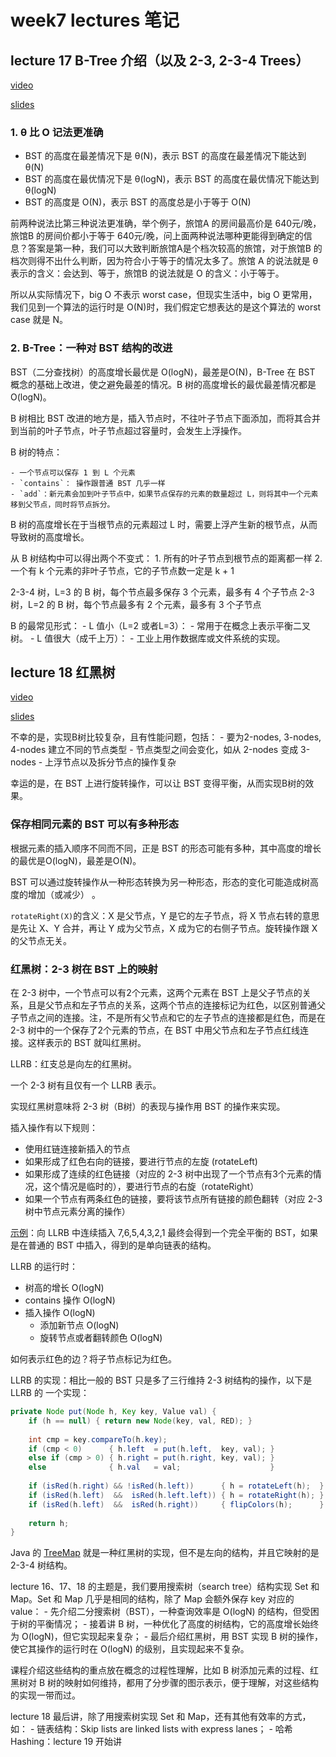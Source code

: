 # week7 lectures 笔记

## lecture 17 B-Tree 介绍（以及 2-3, 2-3-4 Trees）

[video](https://www.youtube.com/watch?v=0SCtnf84QrI&list=PL8FaHk7qbOD41EHkD7CgQuRw1jpH_Fv7-&index=4)

[slides](https://docs.google.com/presentation/d/1mNAtzfc7Mna1rpVzoTcrn9p8ejWIh72QBuEqOJwQzbk)

### 1. θ 比 O 记法更准确

- BST 的高度在最差情况下是 θ(N)，表示 BST 的高度在最差情况下能达到 θ(N)
- BST 的高度在最优情况下是 θ(logN)，表示 BST 的高度在最优情况下能达到 θ(logN)
- BST 的高度是 O(N)，表示 BST 的高度总是小于等于 O(N)

前两种说法比第三种说法更准确，举个例子，旅馆A 的房间最高价是 640元/晚，旅馆B 的房间价都小于等于 640元/晚，问上面两种说法哪种更能得到确定的信息？答案是第一种，我们可以大致判断旅馆A是个档次较高的旅馆，对于旅馆B 的档次则得不出什么判断，因为符合小于等于的情况太多了。旅馆 A 的说法就是 θ 表示的含义：会达到、等于，旅馆B 的说法就是 O 的含义：小于等于。

所以从实际情况下，big O 不表示 worst case，但现实生活中，big O 更常用，我们见到一个算法的运行时是 O(N)时，我们假定它想表达的是这个算法的 worst case 就是 N。

### 2. B-Tree：一种对 BST 结构的改进

BST（二分查找树）的高度增长最优是 O(logN)，最差是O(N)，B-Tree 在 BST 概念的基础上改进，使之避免最差的情况。B 树的高度增长的最优最差情况都是 O(logN)。

B 树相比 BST 改进的地方是，插入节点时，不往叶子节点下面添加，而将其合并到当前的叶子节点，叶子节点超过容量时，会发生上浮操作。

B 树的特点：

    - 一个节点可以保存 1 到 L 个元素
    - `contains`： 操作跟普通 BST 几乎一样
    - `add`：新元素会加到叶子节点中，如果节点保存的元素的数量超过 L，则将其中一个元素移到父节点，同时将节点拆分。

B 树的高度增长在于当根节点的元素超过 L 时，需要上浮产生新的根节点，从而导致树的高度增长。

从 B 树结构中可以得出两个不变式：
    1. 所有的叶子节点到根节点的距离都一样
    2. 一个有 k 个元素的非叶子节点，它的子节点数一定是 k + 1

2-3-4 树，L=3 的 B 树，每个节点最多保存 3 个元素，最多有 4 个子节点
2-3 树，L=2 的 B 树，每个节点最多有 2 个元素，最多有 3 个子节点

B 的最常见形式：
    - L 值小（L=2 或者L=3）：
        - 常用于在概念上表示平衡二叉树。
    - L 值很大（成千上万）：
        - 工业上用作数据库或文件系统的实现。

## lecture 18 红黑树

[video](https://www.youtube.com/watch?v=kkd8d0QhiQ0&list=PL8FaHk7qbOD6aKgTz2W-foDiTeBEaBoS3&index=3)

[slides](https://docs.google.com/presentation/d/1GP_5y1hpfF7SfUz4rfwcP7uXIYZ4cNRREFyz6IDfWhg/edit?usp=sharing)

不幸的是，实现B树比较复杂，且有性能问题，包括：
    - 要为2-nodes, 3-nodes, 4-nodes 建立不同的节点类型
    - 节点类型之间会变化，如从 2-nodes 变成 3-nodes
    - 上浮节点以及拆分节点的操作复杂

幸运的是，在 BST 上进行旋转操作，可以让 BST 变得平衡，从而实现B树的效果。

### 保存相同元素的 BST 可以有多种形态

根据元素的插入顺序不同而不同，正是 BST 的形态可能有多种，其中高度的增长的最优是O(logN)，最差是O(N)。

BST 可以通过旋转操作从一种形态转换为另一种形态，形态的变化可能造成树高度的增加（或减少） 。

`rotateRight(X)`的含义：X 是父节点，Y 是它的左子节点，将 X 节点右转的意思是先让 X、Y 合并，再让 Y 成为父节点，X 成为它的右侧子节点。旋转操作跟 X 的父节点无关。

### 红黑树：2-3 树在 BST 上的映射

在 2-3 树中，一个节点可以有2个元素，这两个元素在 BST 上是父子节点的关系，且是父节点和左子节点的关系，这两个节点的连接标记为红色，以区别普通父子节点之间的连接。注，不是所有父节点和它的左子节点的连接都是红色，而是在 2-3 树中的一个保存了2个元素的节点，在 BST 中用父节点和左子节点红线连接。这样表示的 BST 就叫红黑树。

LLRB：红支总是向左的红黑树。

一个 2-3 树有且仅有一个 LLRB 表示。

实现红黑树意味将 2-3 树（B树）的表现与操作用 BST 的操作来实现。

插入操作有以下规则：

- 使用红链连接新插入的节点
- 如果形成了红色右向的链接，要进行节点的左旋 (rotateLeft)
- 如果形成了连续的红色链接（对应的 2-3 树中出现了一个节点有3个元素的情况，这个情况是临时的），要进行节点的右旋（rotateRight）
- 如果一个节点有两条红色的链接，要将该节点所有链接的颜色翻转（对应 2-3 树中节点元素分离的操作）

[示例](https://docs.google.com/presentation/d/1jgOgvx8tyu_LQ5Y21k4wYLffwp84putW8iD7_EerQmI/edit#slide=id.g463de7561_042)：向 LLRB 中连续插入 7,6,5,4,3,2,1 最终会得到一个完全平衡的 BST，如果是在普通的 BST 中插入，得到的是单向链表的结构。

LLRB 的运行时：
- 树高的增长 O(logN)
- contains 操作 O(logN)
- 插入操作 O(logN)
    - 添加新节点 O(logN)
    - 旋转节点或者翻转颜色 O(logN)

如何表示红色的边？将子节点标记为红色。

LLRB 的实现：相比一般的 BST 只是多了三行维持 2-3 树结构的操作，以下是 LLRB 的 一个实现：

```java
private Node put(Node h, Key key, Value val) {
	if (h == null) { return new Node(key, val, RED); }
 
	int cmp = key.compareTo(h.key);
    if (cmp < 0)      { h.left  = put(h.left,  key, val); }
    else if (cmp > 0) { h.right = put(h.right, key, val); }
    else              { h.val   = val;                    }
 
	if (isRed(h.right) && !isRed(h.left))      { h = rotateLeft(h);  }
	if (isRed(h.left)  &&  isRed(h.left.left)) { h = rotateRight(h); }
	if (isRed(h.left)  &&  isRed(h.right))     { flipColors(h);      } 
 
	return h;
}
```

Java 的 [TreeMap](https://github.com/AdoptOpenJDK/openjdk-jdk11/blob/999dbd4192d0f819cb5224f26e9e7fa75ca6f289/src/java.base/share/classes/java/util/TreeMap.java) 就是一种红黑树的实现，但不是左向的结构，并且它映射的是 2-3-4 树结构。

lecture 16、17、18 的主题是，我们要用搜索树（search tree）结构实现 Set 和 Map。Set 和 Map 几乎是相同的结构，除了 Map 会额外保存 key 对应的 value：
    - 先介绍二分搜索树（BST），一种查询效率是 O(logN) 的结构，但受困于树的平衡情况；
    - 接着讲 B 树，一种优化了高度的树结构，它的高度增长始终为 O(logN)，但它实现起来复杂；
    - 最后介绍红黑树，用 BST 实现 B 树的操作，使它其操作的运行时在 O(logN) 的级别，且实现起来不复杂。

课程介绍这些结构的重点放在概念的过程性理解，比如 B 树添加元素的过程、红黑树对 B 树的映射如何维持，都用了分步骤的图示表示，便于理解，对这些结构的实现一带而过。

lecture 18 最后讲，除了用搜索树实现 Set 和 Map，还有其他有效率的方式，如：
    - 链表结构：Skip lists are linked lists with express lanes；
    - 哈希 Hashing：lecture 19 开始讲